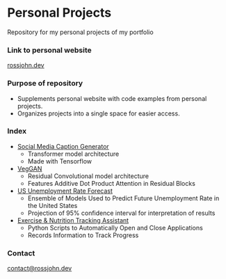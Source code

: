 # Personal Projects
 Repository for my personal projects of my portfolio

### Link to personal website
[rossjohn.dev](https://www.rossjohn.dev)


### Purpose of repository
 - Supplements personal website with code examples from personal projects.
 - Organizes projects into a single space for easier access.

### Index
+ [Social Media Caption Generator](https://github.com/Justross99/Personal-Projects/tree/main/Social%20Media%20Caption%20Generator)
    * Transformer model architecture
    * Made with Tensorflow
+ [VegGAN](https://github.com/Justross99/Personal-Projects/tree/main/VegGAN)
    * Residual Convolutional model architecture
    * Features Additive Dot Product Attention in Residual Blocks
+ [US Unemployment Rate Forecast](https://github.com/Justross99/Personal-Projects/tree/main/US%20Unemployment%20Rate%20Forecast)
    * Ensemble of Models Used to Predict Future Unemployment Rate in the United States
    * Projection of 95% confidence interval for interpretation of results
+ [Exercise & Nutrition Tracking Assistant](https://github.com/Justross99/Personal-Projects/tree/main/Exercise%20%26%20Nutrition%20Tracking%20Assistant)
    * Python Scripts to Automatically Open and Close Applications 
    * Records Information to Track Progress

### Contact
[contact@rossjohn.dev](mailto:contact@rossjohn.dev)
